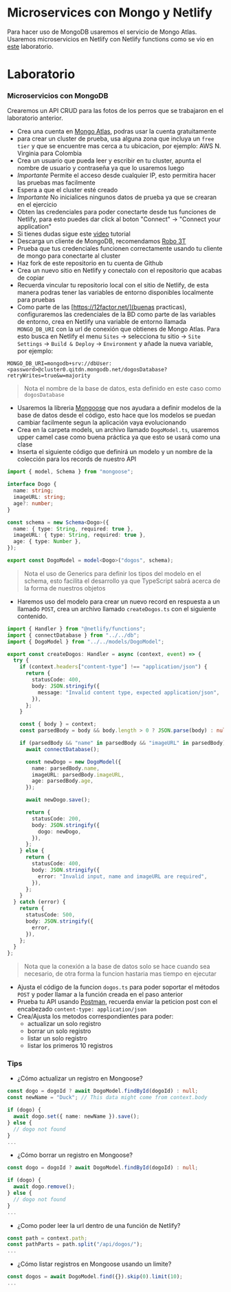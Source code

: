# Microservices con Mongo y Netlify

Para hacer uso de MongoDB usaremos el servicio de Mongo Atlas. Usaremos microservicios en Netlify con Netlify functions como se vio en [este](https://github.com/ada-school/TS-microservices-netlify) laboratorio.

# Laboratorio

### Microservicios con MongoDB

Crearemos un API CRUD para las fotos de los perros que se trabajaron en el laboratorio anterior.

- Crea una cuenta en [Mongo Atlas](https://www.mongodb.com/cloud/atlas), podras usar la cuenta gratuitamente
- para crear un cluster de prueba, usa alguna zona que incluya un `free tier` y que se encuentre mas cerca a tu ubicacion, por ejemplo: AWS N. Virginia para Colombia
- Crea un usuario que pueda leer y escribir en tu cluster, apunta el nombre de usuario y contraseña ya que lo usaremos luego
- _Importante_ Permite el acceso desde cualquier IP, esto permitira hacer las pruebas mas facilmente
- Espera a que el cluster esté creado
- _Importante_ No inicialices ningunos datos de prueba ya que se crearan en el ejercicio
- Obten las credenciales para poder conectarte desde tus funciones de Netlify, para esto puedes dar click al boton "Connect" -> "Connect your application"
- Si tienes dudas sigue este [video](https://www.youtube.com/watch?v=rPqRyYJmx2g) tutorial
- Descarga un cliente de MongoDB, recomendamos [Robo 3T](https://robomongo.org/)
- Prueba que tus credenciales funcionen correctamente usando tu cliente de mongo para conectarte al cluster
- Haz fork de este repositorio en tu cuenta de Github
- Crea un nuevo sitio en Netlify y conectalo con el repositorio que acabas de copiar
- Recuerda vincular tu repositorio local con el sitio de Netlify, de esta manera podras tener las variables de entorno disponibles localmente para pruebas
- Como parte de las [https://12factor.net/](buenas practicas), configuraremos las credenciales de la BD como parte de las variables de entorno, crea en Netlify una variable de entorno llamada `MONGO_DB_URI` con la url de conexión que obtienes de Mongo Atlas. Para esto busca en Netlify el menu `Sites` -> selecciona tu sitio -> `Site Settings` -> `Build & Deploy` -> `Environment` y añade la nueva variable, por ejemplo:

```
MONGO_DB_URI=mongodb+srv://dbUser:<password>@cluster0.qitdn.mongodb.net/dogosDatabase?retryWrites=true&w=majority
```

> Nota el nombre de la base de datos, esta definido en este caso como `dogosDatabase`

- Usaremos la libreria [Mongoose](https://mongoosejs.com/) que nos ayudara a definir modelos de la base de datos desde el código, esto hace que los modelos se puedan cambiar facilmente segun la aplicación vaya evolucionando
- Crea en la carpeta models, un archivo llamado `DogoModel.ts`, usaremos upper camel case como buena práctica ya que esto se usará como una clase
- Inserta el siguiente código que definirá un modelo y un nombre de la colección para los records de nuestro API

```typescript
import { model, Schema } from "mongoose";

interface Dogo {
  name: string;
  imageURL: string;
  age?: number;
}

const schema = new Schema<Dogo>({
  name: { type: String, required: true },
  imageURL: { type: String, required: true },
  age: { type: Number },
});

export const DogoModel = model<Dogo>("dogos", schema);
```

> Nota el uso de Generics para definir los tipos del modelo en el schema, esto facilita el desarrollo ya que TypeScript sabrá acerca de la forma de nuestros objetos

- Haremos uso del modelo para crear un nuevo record en respuesta a un llamado `POST`, crea un archivo llamado `createDogos.ts` con el siguiente contenido.

```typescript
import { Handler } from "@netlify/functions";
import { connectDatabase } from "../../db";
import { DogoModel } from "../../models/DogoModel";

export const createDogos: Handler = async (context, event) => {
  try {
    if (context.headers["content-type"] !== "application/json") {
      return {
        statusCode: 400,
        body: JSON.stringify({
          message: "Invalid content type, expected application/json",
        }),
      };
    }

    const { body } = context;
    const parsedBody = body && body.length > 0 ? JSON.parse(body) : null;

    if (parsedBody && "name" in parsedBody && "imageURL" in parsedBody) {
      await connectDatabase();

      const newDogo = new DogoModel({
        name: parsedBody.name,
        imageURL: parsedBody.imageURL,
        age: parsedBody.age,
      });

      await newDogo.save();

      return {
        statusCode: 200,
        body: JSON.stringify({
          dogo: newDogo,
        }),
      };
    } else {
      return {
        statusCode: 400,
        body: JSON.stringify({
          error: "Invalid input, name and imageURL are required",
        }),
      };
    }
  } catch (error) {
    return {
      statusCode: 500,
      body: JSON.stringify({
        error,
      }),
    };
  }
};
```

> Nota que la conexión a la base de datos solo se hace cuando sea necesario, de otra forma la funcion hastaria mas tiempo en ejecutar

- Ajusta el código de la funcion `dogos.ts` para poder soportar el métodos `POST` y poder llamar a la función creada en el paso anterior
- Prueba tu API usando [Postman](https://www.postman.com/downloads/), recuerda enviar la peticion post con el encabezado `content-type: application/json`
- Crea/Ajusta los metodos correspondientes para poder:
  - actualizar un solo registro
  - borrar un solo registro
  - listar un solo registro
  - listar los primeros 10 registros

### Tips

- ¿Cómo actualizar un registro en Mongoose?

```typescript
const dogo = dogoId ? await DogoModel.findById(dogoId) : null;
const newName = "Duck"; // This data might come from context.body

if (dogo) {
  await dogo.set({ name: newName }).save();
} else {
  // dogo not found
}
...
```

- ¿Cómo borrar un registro en Mongoose?

```typescript
const dogo = dogoId ? await DogoModel.findById(dogoId) : null;

if (dogo) {
  await dogo.remove();
} else {
  // dogo not found
}
...
```

- ¿Como poder leer la url dentro de una función de Netlify?

```typescript
const path = context.path;
const pathParts = path.split("/api/dogos/");
...
```

- ¿Cómo listar registros en Mongoose usando un limite?

```typescript
const dogos = await DogoModel.find({}).skip(0).limit(10);
...
```
